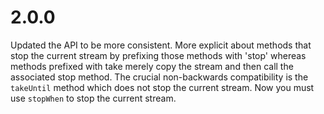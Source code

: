 # 2.0.0

Updated the API to be more consistent. More explicit about methods that stop the current stream by prefixing those methods with 'stop' whereas methods prefixed with take merely copy the stream and then call the associated stop method. The crucial non-backwards compatibility is the `takeUntil` method which does not stop the current stream. Now you must use `stopWhen` to stop the current stream.